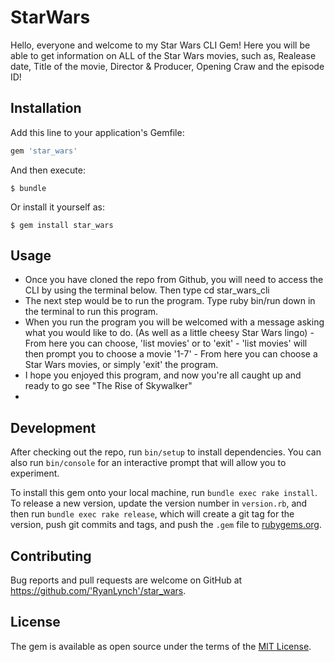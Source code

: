 # StarWars

Hello, everyone and welcome to my Star Wars CLI Gem! Here you will be able to get information on ALL of the Star Wars movies, such as, Realease date, Title of the movie, Director & Producer, Opening Craw and the episode ID!

## Installation

Add this line to your application's Gemfile:

```ruby
gem 'star_wars'
```

And then execute:

    $ bundle

Or install it yourself as:

    $ gem install star_wars

## Usage
- Once you have cloned the repo from Github, you will need to access the CLI by using the terminal below. Then type cd star_wars_cli
- The next step would be to run the program. Type ruby bin/run down in the terminal to run this program.
- When you run the program you will be welcomed with a message asking what you would like to do. (As well as a little cheesy Star Wars lingo)
          - From here you can choose, 'list movies' or to 'exit'
          - 'list movies' will then prompt you to choose a movie '1-7'
          - From here you can choose a Star Wars movies, or simply 'exit' the program.
- I hope you enjoyed this program, and now you're all caught up and ready to go see "The Rise of Skywalker"
- 



## Development

After checking out the repo, run `bin/setup` to install dependencies. You can also run `bin/console` for an interactive prompt that will allow you to experiment.

To install this gem onto your local machine, run `bundle exec rake install`. To release a new version, update the version number in `version.rb`, and then run `bundle exec rake release`, which will create a git tag for the version, push git commits and tags, and push the `.gem` file to [rubygems.org](https://rubygems.org).

## Contributing

Bug reports and pull requests are welcome on GitHub at https://github.com/'RyanLynch'/star_wars.

## License

The gem is available as open source under the terms of the [MIT License](https://opensource.org/licenses/MIT).

